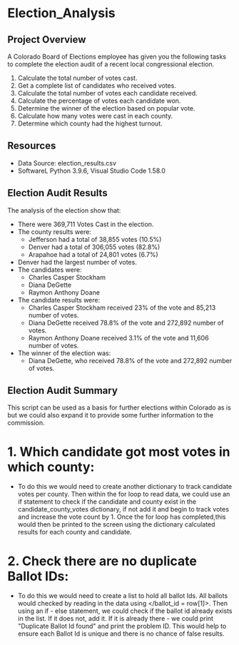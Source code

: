 # Election_Analysis

## Project Overview
A Colorado Board of Elections employee has given you the following tasks to complete the election audit of a recent local congressional election.

1. Calculate the total number of votes cast.
2. Get a complete list of candidates who received votes.
3. Calculate the total number of votes each candidate received.
4. Calculate the percentage of votes each candidate won.
5. Determine the winner of the election based on popular vote.
6. Calculate how many votes were cast in each county.
7. Determine which county had the highest turnout.

## Resources
- Data Source: election_results.csv
- SoftwareL Python 3.9.6, Visual Studio Code 1.58.0

## Election Audit Results
The analysis of the election show that:
- There were 369,711 Votes Cast in the election.
- The county results were:
    - Jefferson had a total of 38,855 votes (10.5%)
    - Denver had a total of 306,055 votes (82.8%)
    - Arapahoe had a total of 24,801 votes (6.7%)
- Denver had the largest number of votes.
- The candidates were: 
    - Charles Casper Stockham
    - Diana DeGette
    - Raymon Anthony Doane
- The candidate results were:
    - Charles Casper Stockham received 23% of the vote and 85,213 number of votes.
    - Diana DeGette received 78.8% of the vote and 272,892 number of votes.
    - Raymon Anthony Doane received 3.1% of the vote and 11,606 number of votes.
- The winner of the election was:
    - Diana DeGette, who received 78.8% of the vote and 272,892 number of votes.

## Election Audit Summary
This script can be used as a basis for further elections within Colorado as is but we could also expand it to provide some further information to the commission. 

# 1. Which candidate got most votes in which county:
-  To do this we would need to create another dictionary to track candidate votes per county. Then within the for loop to read data, we could use an if statement to check if the candidate and county exist in the candidate_county_votes dictionary, if not add it and begin to track votes and increase the vote count by 1. Once the for loop has completed,this would then be printed to the screen using the dictionary calculated results for each county and candidate.


# 2. Check there are no duplicate Ballot IDs:
- To do this we would need to create a list to hold all ballot Ids. All ballots would checked by reading in the data using </ballot_id = row[1]>. Then using an if - else statement, we could check if the ballot id already exists in the list. If it does not, add it. If it is already there - we could print "Duplicate Ballot Id found" and print the problem ID. This would help to ensure each Ballot Id is unique and there is no chance of false results. 
